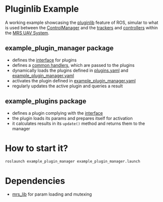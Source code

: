 # Pluginlib Example

A working example showcasing the [pluginlib](http://wiki.ros.org/pluginlib) feature of ROS, simular to what is used between the [ControlManager](https://github.com/ctu-mrs/mrs_uav_managers#controlmanager) and the [trackers](https://github.com/ctu-mrs/mrs_uav_trackers#mrs-uav-trackers-) and [controllers](https://github.com/ctu-mrs/mrs_uav_controllers#mrs-uav-controllers-) within the [MRS UAV System](https://github.com/ctu-mrs/mrs_uav_system).

## example_plugin_manager package

* defines the [interface](https://github.com/ctu-mrs/example_ros_pluginlib/blob/master/example_plugin_manager/include/example_plugin_manager/plugin_interface.h) for plugins
* defines a [common handlers](https://github.com/ctu-mrs/example_ros_pluginlib/blob/master/example_plugin_manager/include/example_plugin_manager/common_handlers.h), which are passed to the plugins
* dynamically loads the plugins defined in [plugins.yaml](https://github.com/ctu-mrs/example_ros_pluginlib/blob/master/example_plugin_manager/config/plugins.yaml) and [example_plugin_manager.yaml](https://github.com/ctu-mrs/example_ros_pluginlib/blob/master/example_plugin_manager/config/example_plugin_manager.yaml)
* activates the plugin defined in [example_plugin_manager.yaml](https://github.com/ctu-mrs/example_ros_pluginlib/blob/master/example_plugin_manager/config/example_plugin_manager.yaml)
* regularly updates the active plugin and queries a result

## example_plugins package

* defines a plugin complying with the [interface](https://github.com/ctu-mrs/example_ros_pluginlib/blob/master/example_plugin_manager/include/example_plugin_manager/plugin_interface.h)
* the plugin loads its params and prepares itself for activation
* it calculates results in its `update()` method and returns them to the manager

# How to start it?

```bash
roslaunch example_plugin_manager example_plugin_manager.launch
```

# Dependencies

* [mrs_lib](https://github.com/ctu-mrs/mrs_lib) for param loading and mutexing
